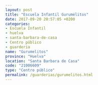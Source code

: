 ```yaml
---
layout: post
title: "Escuela Infantil Gurumelitos"
date: 2017-09-20 20:57:05 +0200
categories:
- Escuela Infantil
- huelva
- santa-barbara-de-casa
- Centro público
- guarderia
name: "Gurumelitos"
province: "Huelva"
location: "Santa Barbara de Casa"
code: "21006609"
type: "Centro público"
permalink: /guarderias/gurumelitos.html
---
```

